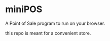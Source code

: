 # miniPOS
A Point of Sale program to run on your browser.

this repo is meant for a convenient store. 
